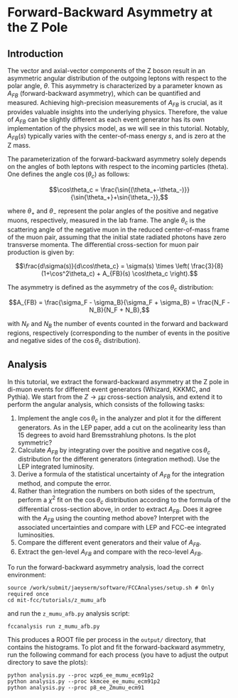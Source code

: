 # Forward-Backward Asymmetry at the Z Pole
## Introduction
The vector and axial-vector components of the Z boson result in an asymmetric angular distribution of the outgoing leptons with respect to the polar angle, $\theta$. This asymmetry is characterized by a parameter known as $A_{FB}$ (forward-backward asymmetry), which can be quantified and measured. Achieving high-precision measurements of $A_{FB}$ is crucial, as it provides valuable insights into the underlying physics. Therefore, the value of $A_{FB}$ can be slightly different as each event generator has its own implementation of the physics model, as we will see in this tutorial. Notably, $A_{FB}(s)$ typically varies with the center-of-mass energy $s$, and is zero at the Z mass.

The parameterization of the forward-backward asymmetry solely depends on the angles of both leptons with respect to the incoming particles (theta). One defines the angle $\cos(\theta_c)$ as follows:

```math
\cos\theta_c = \frac{\sin{(\theta_+-\theta_-)}}{\sin{\theta_+}+\sin{\theta_-}},
```

where $\theta_+$ and $\theta_-$ represent the polar angles of the positive and negative muons, respectively, measured in the lab frame. The angle $\theta_c$ is the scattering angle of the negative muon in the reduced center-of-mass frame of the muon pair, assuming that the initial state radiated photons have zero transverse momenta. The differential cross-section for muon pair production is given by:

```math
\frac{d\sigma(s)}{d\cos\theta_c} = \sigma(s) \times \left( \frac{3}{8}(1+\cos^2\theta_c) + A_{FB}(s) \cos\theta_c \right).
```

The asymmetry is defined as the asymmetry of the $\cos\theta_c$ distribution:

```math
A_{FB} = \frac{\sigma_F - \sigma_B}{\sigma_F + \sigma_B} = \frac{N_F - N_B}{N_F + N_B},
```

with $N_F$ and $N_B$ the number of events counted in the forward and backward regions, respectively (corresponding to the number of events in the positive and negative sides of the $\cos\theta_c$ distribution).

## Analysis
In this tutorial, we extract the forward-backward asymmetry at the Z pole in di-muon events for different event generators (Whizard, KKKMC, and Pythia). We start from the $Z\rightarrow\mu\mu$ cross-section analysis, and extend it to perform the angular analysis, which consists of the following tasks:

1. Implement the angle $\cos\theta_c$ in the analyzer and plot it for the different generators. As in the LEP paper, add a cut on the acolinearity less than 15 degrees to avoid hard Bremsstrahlung photons. Is the plot symmetric?
2. Calculate $A_{FB}$ by integrating over the positive and negative $\cos\theta_c$ distribution for the different generators (integration method). Use the LEP integrated luminosity.
3. Derive a formula of the statistical uncertainty of $A_{FB}$ for the integration method, and compute the error.
4. Rather than integration the numbers on both sides of the spectrum, perform a $\chi^2$ fit on the $\cos\theta_c$ distribution according to the formula of the differential cross-section above, in order to extract $A_{FB}$. Does it agree with the $A_{FB}$ using the counting method above? Interpret with the associated uncertainties and compare with LEP and FCC-ee integrated luminosities.
5. Compare the different event generators and their value of $A_{FB}$.
6. Extract the gen-level $A_{FB}$ and compare with the reco-level $A_{FB}$.

To run the forward-backward asymmetry analysis, load the correct environment:
```shell
source /work/submit/jaeyserm/software/FCCAnalyses/setup.sh # Only required once
cd mit-fcc/tutorials/z_mumu_afb
```
and run the `z_mumu_afb.py` analysis script:
```shell
fccanalysis run z_mumu_afb.py
```
This produces a ROOT file per process in the `output/` directory, that contains the histograms. To plot and fit the forward-backward asymmetry, run the following command for each process (you have to adjust the output directory to save the plots):
```shell
python analysis.py --proc wzp6_ee_mumu_ecm91p2
python analysis.py --proc kkmcee_ee_mumu_ecm91p2
python analysis.py --proc p8_ee_Zmumu_ecm91
```

